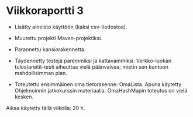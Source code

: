 # Viikkoraportti 3

* Lisätty aineisto käyttöön (kaksi csv-tiedostoa).

* Muutettu projekti Maven-projektiksi.

* Parannettu kansiorakennetta.

* Täydennetty testejä paremmiksi ja kattavammiksi. Verkko-luokan tulostareitit-testi aiheuttaa vielä päänvaivaa; mietin sen kuntoon mahdollisimman pian.

* Toteutettu ensimmäinen oma tietorakenne: OmaLista. Apuna käytetty Ohjelmoinnin jatkokurssin materiaalia. OmaHashMapin toteutus on vielä kesken.

Aikaa käytetty tällä viikolla: 20 h.